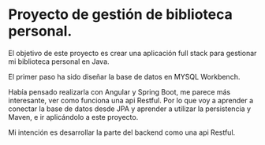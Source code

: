 # Proyecto de gestión de biblioteca personal.
El objetivo de este proyecto es crear una aplicación full stack para gestionar mi biblioteca personal en Java.

El primer paso ha sido diseñar la base de datos en MYSQL Workbench.

Había pensado realizarla con Angular y Spring Boot, me parece más interesante, ver como funciona una api Restful. Por lo que voy a aprender a conectar la base de datos desde JPA y aprender a utilizar la persistencia y Maven, e ir aplicándolo a este proyecto.   

Mi intención es desarrollar la parte del backend como una api Restful.
